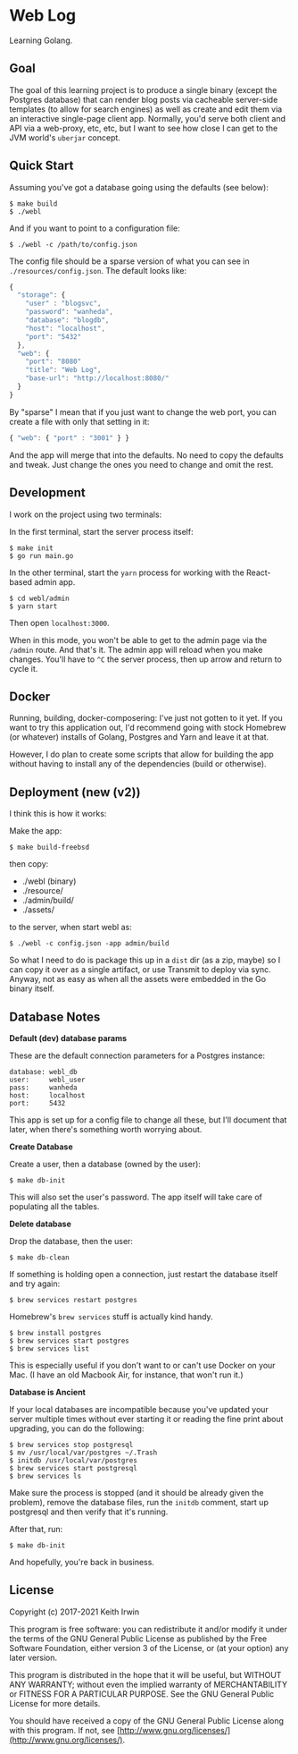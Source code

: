 # Web Log

Learning Golang.

## Goal

The goal of this learning project is to produce a single binary (except the Postgres database) that can render blog posts via cacheable server-side templates (to allow for search engines) as well as create and edit them via an interactive single-page client app. Normally, you'd serve both client and API via a web-proxy, etc, etc, but I want to see how close I can get to the JVM world's `uberjar` concept.

## Quick Start

Assuming you've got a database going using the defaults (see below):

    $ make build
    $ ./webl

And if you want to point to a configuration file:

    $ ./webl -c /path/to/config.json

The config file should be a sparse version of what you can see in `./resources/config.json`. The default looks like:

```javascript
{
  "storage": {
    "user" : "blogsvc",
    "password": "wanheda",
    "database": "blogdb",
    "host": "localhost",
    "port": "5432"
  },
  "web": {
    "port": "8080"
    "title": "Web Log",
    "base-url": "http://localhost:8080/"
  }
}
```

By "sparse" I mean that if you just want to change the web port, you can create a file with only that setting in it:

```javascript
{ "web": { "port" : "3001" } }
```

And the app will merge that into the defaults. No need to copy the defaults and tweak. Just change the ones you need to change and omit the rest.

## Development

I work on the project using two terminals:

In the first terminal, start the server process itself:

    $ make init
    $ go run main.go

In the other terminal, start the `yarn` process for working with the React-based admin app.

    $ cd webl/admin
    $ yarn start

Then open `localhost:3000`.

When in this mode, you won't be able to get to the admin page via the `/admin` route. And that's it. The admin app will reload when you make changes. You'll have to `^C` the server process, then up arrow and return to cycle it.

## Docker

Running, building, docker-composering: I've just not gotten to it yet. If you want to try this application out, I'd recommend going with stock Homebrew (or whatever) installs of Golang, Postgres and Yarn and leave it at that.

However, I do plan to create some scripts that allow for building the app without having to install any of the dependencies (build or otherwise).

## Deployment (new (v2))

I think this is how it works:

Make the app:

    $ make build-freebsd

then copy:

- ./webl (binary)
- ./resource/
- ./admin/build/
- ./assets/

to the server, when start webl as:

    $ ./webl -c config.json -app admin/build

So what I need to do is package this up in a `dist` dir (as a zip,
maybe) so I can copy it over as a single artifact, or use Transmit to
deploy via sync. Anyway, not as easy as when all the assets were
embedded in the Go binary itself.

## Database Notes

**Default (dev) database params**

These are the default connection parameters for a Postgres instance:

    database: webl_db
    user:     webl_user
    pass:     wanheda
    host:     localhost
    port:     5432

This app is set up for a config file to change all these, but I'll document that later, when there's something worth worrying about.

**Create Database**

Create a user, then a database (owned by the user):

    $ make db-init

This will also set the user's password. The app itself will take care of populating all the tables.

**Delete database**

Drop the database, then the user:

    $ make db-clean

If something is holding open a connection, just restart the database itself and try again:

    $ brew services restart postgres

Homebrew's `brew services` stuff is actually kind handy.

    $ brew install postgres
    $ brew services start postgres
    $ brew services list

This is especially useful if you don't want to or can't use Docker on your Mac. (I have an old Macbook Air, for instance, that won't run it.)

**Database is Ancient**

If your local databases are incompatible because you've updated your server multiple times without ever starting it or reading the fine print about upgrading, you can do the following:

    $ brew services stop postgresql
    $ mv /usr/local/var/postgres ~/.Trash
    $ initdb /usr/local/var/postgres
    $ brew services start postgresql
    $ brew services ls

Make sure the process is stopped (and it should be already given the problem), remove the database files, run the `initdb` comment, start up postgresql and then verify that it's running.

After that, run:

    $ make db-init

And hopefully, you're back in business.

## License

Copyright (c) 2017-2021 Keith Irwin

This program is free software: you can redistribute it and/or modify
it under the terms of the GNU General Public License as published
by the Free Software Foundation, either version 3 of the License,
or (at your option) any later version.

This program is distributed in the hope that it will be useful,
but WITHOUT ANY WARRANTY; without even the implied warranty of
MERCHANTABILITY or FITNESS FOR A PARTICULAR PURPOSE.  See the
GNU General Public License for more details.

You should have received a copy of the GNU General Public License
along with this program.  If not, see
[http://www.gnu.org/licenses/](http://www.gnu.org/licenses/).
